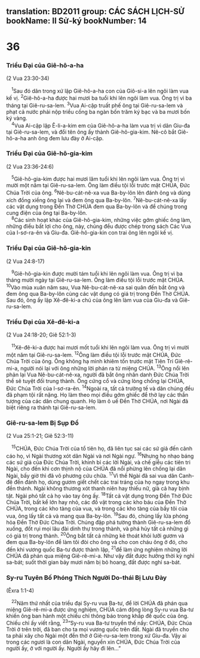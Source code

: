 translation: BD2011
group: CÁC SÁCH LỊCH-SỬ
bookName: II Sử-ký 
bookNumber: 14
-------

<div class="title"><h1>36</h1><h3>Triều Ðại của Giê-hô-a-ha</h3><p>(2 Vua 23:30-34)</p></div>
<span class="verse 2su_36_1"> <sup>1</sup>Sau đó dân trong xứ lập Giê-hô-a-ha con của Giô-si-a lên ngôi làm vua kế vị. </span>
<span class="verse 2su_36_2"><sup>2</sup>Giê-hô-a-ha được hai mươi ba tuổi khi lên ngôi làm vua. Ông trị vì ba tháng tại Giê-ru-sa-lem. </span>
<span class="verse 2su_36_3"><sup>3</sup>Vua Ai-cập truất phế ông tại Giê-ru-sa-lem và phạt cả nước phải nộp triều cống ba ngàn bốn trăm ký bạc và ba mươi bốn ký vàng.<br/></span>
<span class="verse 2su_36_4"> <sup>4</sup>Vua Ai-cập lập Ê-li-a-kim em của Giê-hô-a-ha làm vua trị vì dân Giu-đa tại Giê-ru-sa-lem, và đổi tên ông ấy thành Giê-hô-gia-kim. Nê-cô bắt Giê-hô-a-ha anh ông đem lưu đày ở Ai-cập.<br/></span>
<div class="title"><h3>Triều Ðại của Giê-hô-gia-kim</h3><p>(2 Vua 23:36-24:6)</p></div>
<span class="verse 2su_36_5"> <sup>5</sup>Giê-hô-gia-kim được hai mươi lăm tuổi khi lên ngôi làm vua. Ông trị vì mười một năm tại Giê-ru-sa-lem. Ông làm điều tội lỗi trước mặt CHÚA, Ðức Chúa Trời của ông. </span>
<span class="verse 2su_36_6"><sup>6</sup>Nê-bu-cát-nê-xa vua Ba-by-lôn lên đánh ông và dùng xích đồng xiềng ông lại và đem ông qua Ba-by-lôn. </span>
<span class="verse 2su_36_7"><sup>7</sup>Nê-bu-cát-nê-xa lấy các vật dụng trong Ðền Thờ CHÚA đem qua Ba-by-lôn và để chúng trong cung điện của ông tại Ba-by-lôn.<br/></span>
<span class="verse 2su_36_8"> <sup>8</sup>Các sinh hoạt khác của Giê-hô-gia-kim, những việc gớm ghiếc ông làm, những điều bất lợi cho ông, này, chúng đều được chép trong sách Các Vua của I-sơ-ra-ên và Giu-đa. Giê-hô-gia-kin con trai ông lên ngôi kế vị.<br/></span>
<div class="title"><h3>Triều Ðại của Giê-hô-gia-kin</h3><p>(2 Vua 24:8-17)</p></div>
<span class="verse 2su_36_9"> <sup>9</sup>Giê-hô-gia-kin được mười tám tuổi khi lên ngôi làm vua. Ông trị vì ba tháng mười ngày tại Giê-ru-sa-lem. Ông làm điều tội lỗi trước mặt CHÚA. </span>
<span class="verse 2su_36_10"><sup>10</sup>Vào mùa xuân năm sau, Vua Nê-bu-cát-nê-xa sai quân đến bắt ông và đem ông qua Ba-by-lôn cùng các vật dụng có giá trị trong Ðền Thờ CHÚA. Sau đó, ông ấy lập Xê-đê-ki-a chú của ông lên làm vua của Giu-đa và Giê-ru-sa-lem.<br/></span>
<div class="title"><h3>Triều Ðại của Xê-đê-ki-a</h3><p>(2 Vua 24:18-20; Giê 52:1-3)</p></div>
<span class="verse 2su_36_11"> <sup>11</sup>Xê-đê-ki-a được hai mươi mốt tuổi khi lên ngôi làm vua. Ông trị vì mười một năm tại Giê-ru-sa-lem. </span>
<span class="verse 2su_36_12"><sup>12</sup>Ông làm điều tội lỗi trước mặt CHÚA, Ðức Chúa Trời của ông. Ông không hạ mình khiêm tốn trước mặt Tiên Tri Giê-rê-mi-a, người nói lại với ông những lời phán ra từ miệng CHÚA. </span>
<span class="verse 2su_36_13"><sup>13</sup>Ông nổi lên phản lại Vua Nê-bu-cát-nê-xa, người đã bắt ông nhân danh Ðức Chúa Trời thề sẽ tuyệt đối trung thành. Ông cứng cổ và cứng lòng chống lại CHÚA, Ðức Chúa Trời của I-sơ-ra-ên. </span>
<span class="verse 2su_36_14"><sup>14</sup>Ngoài ra, tất cả trưởng tế và dân chúng đều đã phạm tội rất nặng. Họ làm theo mọi điều gớm ghiếc để thờ lạy các thần tượng của các dân chung quanh. Họ làm ô uế Ðền Thờ CHÚA, nơi Ngài đã biệt riêng ra thánh tại Giê-ru-sa-lem.<br/></span>
<div class="title"><h3>Giê-ru-sa-lem Bị Sụp Ðổ</h3><p>(2 Vua 25:1-21; Giê 52:3-11)</p></div>
<span class="verse 2su_36_15"> <sup>15</sup>CHÚA, Ðức Chúa Trời của tổ tiên họ, đã liên tục sai các sứ giả đến cảnh cáo họ, vì Ngài thương xót dân Ngài và nơi Ngài ngự. </span>
<span class="verse 2su_36_16"><sup>16</sup>Nhưng họ nhạo báng các sứ giả của Ðức Chúa Trời, khinh bỉ các lời Ngài, và chế giễu các tiên tri Ngài, cho đến khi cơn thịnh nộ của CHÚA đã nổi phừng lên chống lại dân Ngài, bấy giờ thì đã vô phương cứu chữa. </span>
<span class="verse 2su_36_17"><sup>17</sup>Vì thế Ngài đã sai vua dân Canh-đê đến đánh họ, dùng gươm giết chết các trai tráng của họ ngay trong khu đền thánh. Ngài không thương xót thanh niên hay thiếu nữ, già cả hay bịnh tật. Ngài phó tất cả họ vào tay ông ấy. </span>
<span class="verse 2su_36_18"><sup>18</sup>Tất cả vật dụng trong Ðền Thờ Ðức Chúa Trời, bất kể lớn hay nhỏ, các đồ vật trong các kho báu của Ðền Thờ CHÚA, trong các kho tàng của vua, và trong các kho tàng của bầy tôi của vua, ông lấy tất cả và mang qua Ba-by-lôn. </span>
<span class="verse 2su_36_19"><sup>19</sup>Sau đó, chúng lấy lửa phóng hỏa Ðền Thờ Ðức Chúa Trời. Chúng đập phá tường thành Giê-ru-sa-lem đổ xuống, đốt rụi mọi lâu đài dinh thự trong thành, và phá hủy tất cả những gì có giá trị trong thành. </span>
<span class="verse 2su_36_20"><sup>20</sup>Ông bắt tất cả những kẻ thoát khỏi lưỡi gươm và đem qua Ba-by-lôn để làm tôi đòi cho ông và cho con cháu ông ở đó, cho đến khi vương quốc Ba-tư được thành lập, </span>
<span class="verse 2su_36_21"><sup>21</sup>để làm ứng nghiệm những lời CHÚA đã phán qua miệng Giê-rê-mi-a. Như vậy đất được hưởng thời kỳ nghỉ sa-bát; suốt thời gian bảy mươi năm bị bỏ hoang, đất được nghỉ sa-bát.<br/></span>
<div class="title"><h3>Sy-ru Tuyên Bố Phóng Thích Người Do-thái Bị Lưu Ðày</h3><p>(Êxra 1:1-4)</p></div>
<span class="verse 2su_36_22"> <sup>22</sup>Năm thứ nhất của triều đại Sy-ru vua Ba-tư, để lời CHÚA đã phán qua miệng Giê-rê-mi-a được ứng nghiệm, CHÚA cảm động lòng Sy-ru vua Ba-tư khiến ông ban hành một chiếu chỉ thông báo trong khắp đế quốc của ông. Chiếu chỉ ấy viết rằng, </span>
<span class="verse 2su_36_23"><sup>23</sup>“Sy-ru vua Ba-tư truyền thế nầy: CHÚA, Ðức Chúa Trời ở trên trời, đã ban cho ta mọi vương quốc trên đất. Ngài đã truyền cho ta phải xây cho Ngài một đền thờ ở Giê-ru-sa-lem trong xứ Giu-đa. Vậy ai trong các ngươi là con dân Ngài, nguyền xin CHÚA, Ðức Chúa Trời của người ấy, ở với người ấy. Người ấy hãy đi lên...”<br/></span>
